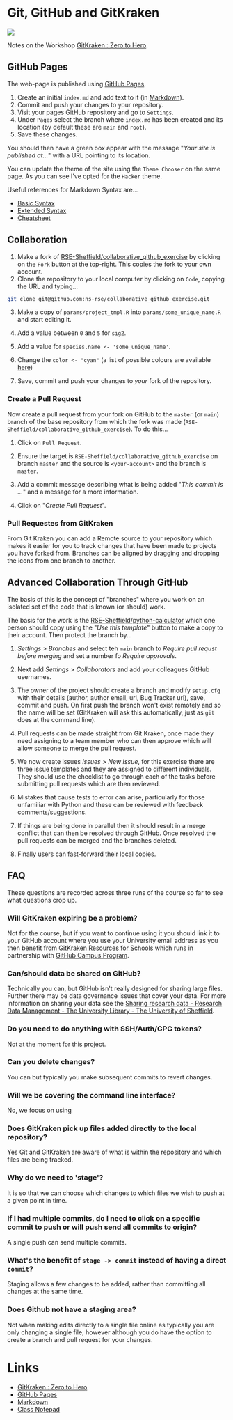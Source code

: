 # Git, GitHub and GitKraken

[![](https://imgs.xkcd.com/comics/git.png)](https://xkcd.com/1597/)

Notes on the Workshop [GitKraken : Zero to Hero](https://srse-git-github-zero2hero.netlify.app/).

## GitHub Pages

The web-page is published using [GitHub Pages](https://pages.github.com).

1. Create an initial `index.md` and add text to it (in [Markdown](https://www.markdownguide.org)).
2. Commit and push your changes to your repository.
3. Visit your pages GitHub repository and go to `Settings`.
4. Under `Pages` select the branch where `index.md` has been created and its location (by default these are `main` and
`root`).
5. Save these changes.

You should then have a green box appear with the message "_Your site is published at..._" with a URL pointing to its
location.

You can update the theme of the site using the `Theme Chooser` on the same page. As you can see I've opted for the
`Hacker` theme.

Useful references for Markdown Syntax are...

* [Basic Syntax](https://markdownguide.org/basic-syntax)
* [Extended Syntax](https://markdownguide.org/extended-syntax)
* [Cheatsheet](https://markdownguide.org/cheat-sheet)

## Collaboration

1. Make a fork of
   [RSE-Sheffield/collaborative_github_exercise](https://github.com/RSE-Sheffield/collaborative_github_exercise/fork) by
   clicking on the `Fork` button at the top-right. This copies the fork to your own account.
2. Clone the repository to your local computer by clicking on `Code`, copying the URL and typing...

```bash
git clone git@github.com:ns-rse/collaborative_github_exercise.git
```

3. Make a copy of `params/project_tmpl.R` into `params/some_unique_name.R` and start editing it.

4. Add a value between `0` and `5` for `sig2`.

5. Add a value for `species.name <- 'some_unique_name'`.

6. Change the `color <- "cyan"` (a list of possible colours are available [here](http://www.stat.columbia.edu/~tzheng/files/Rcolor.pdf))

7. Save, commit and push your changes to _your_ fork of the repository.

### Create a Pull Request

Now create a pull request from your fork on GitHub to the `master` (or `main`) branch of the base repository from which
the fork was made (`RSE-Sheffield/collaborative_github_exercise`). To do this...

1. Click on `Pull Request`.

2. Ensure the target is `RSE-Sheffield/collaborative_github_exercise` on branch `master` and the source is
  `<your-account>` and the branch is `master`.

3. Add a commit message describing what is being added "_This commit is ..._" and a message for a more information.

4. Click on "_Create Pull Request_".

### Pull Requestes from GitKraken

From Git Kraken you can add a Remote source to your repository which makes it easier for you to track changes that have
been made to projects you have forked from. Branches can be aligned by dragging and dropping the icons from one branch
to another.

## Advanced Collaboration Through GitHub

The basis of this is the concept of "branches" where you work on an isolated set of the code that is known (or should)
work.

The basis for the work is the [RSE-Sheffield/python-calculator](https://github.com/RSE-Sheffield/python-calculator)
which one person should copy using the "_Use this template_" button to make a copy to their account. Then protect the
branch by...

1. _Settings > Branches_ and select teh `main` branch to _Require pull requst before merging_ and set a number fo
   _Require approvals_.

2. Next add _Settings > Collaborators_ and add your colleagues GitHub usernames.

3. The owner of the project should create a branch and modify `setup.cfg` with their details (author, author email,
   url, Bug Tracker url), save, commit and push. On first push the branch won't exist remotely and so the name will
   be set (GitKraken will ask this automatically, just as `git` does at the command line).

4. Pull requests can be made straight from Git Kraken, once made they need assigning to a team member who can then
   approve which will allow someone to merge the pull request.

5. We now create issues _Issues > New Issue_, for this exercise there are three issue templates and they are assigned to
   different individuals. They should use the checklist to go through each of the tasks before submitting pull requests
   which are then reviewed.

6. Mistakes that cause tests to error can arise, particularly for those unfamiliar with Python and these can be reviewed
   with feedback comments/suggestions.

7. If things are being done in parallel then it should result in a merge conflict that can then be resolved through
   GitHub. Once resolved the pull requests can be merged and the branches deleted.

8. Finally users can fast-forward their local copies.


## FAQ

These questions are recorded across three runs of the course so far to see what questions crop up.

### Will GitKraken expiring be a problem?

Not for the course, but if you want to continue using it you should link it to your GitHub account where you use your
University email address as you then benefit from [GitKraken Resources for
Schools](https://www.gitkraken.com/github-campus-program) which runs in partnership with [GitHub Campus
Program](https://education.github.com/schools).

### Can/should data be shared on GitHub?

Technically you can, but GitHub isn't really designed for sharing large files. Further there may be data governance
issues that cover your data. For more information on sharing your data see the [Sharing research data - Research Data
Management - The University Library - The University of Sheffield](https://www.sheffield.ac.uk/library/rdm/publish).

### Do you need to do anything with SSH/Auth/GPG tokens?

Not at the moment for this project.

### Can you delete changes?

You can but typically you make subsequent commits to revert changes.

### Will we be covering the command line interface?

No, we focus on using

### Does GitKraken pick up files added directly to the local repository?

Yes Git and GitKraken are aware of what is within the repository and which files are being tracked.

### Why do we need to 'stage'?

It is so that we can choose which changes to which files we wish to push at a given point in time.

### If I had multiple commits, do I need to click on a specific commit to push or will push send all commits to origin?

A single push can send multiple commits.

### What's the benefit of `stage -> commit` instead of having a direct `commit`?

Staging allows a few changes to be added, rather than committing all changes at the same time.

### Does Github not have a staging area?

Not when making edits directly to a single file online as typically you are only changing a single file, however
although you do have the option to create a branch and pull request for your changes.

# Links

* [GitKraken : Zero to Hero](https://srse-git-github-zero2hero.netlify.app/)
* [GitHub Pages](https://pages.github.com)
* [Markdown](https://www.markdownguide.org)
* [Class Notepad](https://docs.google.com/document/d/1-CkHO417wtfJZ35X4q5tk_hcgP9W3mfEG5AsN2SIU1A/edit#)
